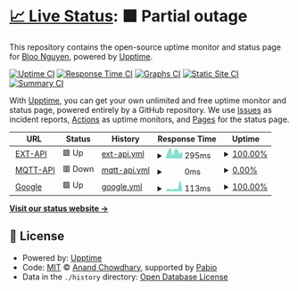 # [📈 Live Status](https://bloonguyen1207.github.io/upptime-demo): <!--live status--> **🟧 Partial outage**

This repository contains the open-source uptime monitor and status page for [Bloo Nguyen](https://bloonguyen1207.github.io/upptime-demo), powered by [Upptime](https://github.com/upptime/upptime).

[![Uptime CI](https://github.com/bloonguyen1207/upptime-demo/workflows/Uptime%20CI/badge.svg)](https://github.com/bloonguyen1207/upptime-demo/actions?query=workflow%3A%22Uptime+CI%22)
[![Response Time CI](https://github.com/bloonguyen1207/upptime-demo/workflows/Response%20Time%20CI/badge.svg)](https://github.com/bloonguyen1207/upptime-demo/actions?query=workflow%3A%22Response+Time+CI%22)
[![Graphs CI](https://github.com/bloonguyen1207/upptime-demo/workflows/Graphs%20CI/badge.svg)](https://github.com/bloonguyen1207/upptime-demo/actions?query=workflow%3A%22Graphs+CI%22)
[![Static Site CI](https://github.com/bloonguyen1207/upptime-demo/workflows/Static%20Site%20CI/badge.svg)](https://github.com/bloonguyen1207/upptime-demo/actions?query=workflow%3A%22Static+Site+CI%22)
[![Summary CI](https://github.com/bloonguyen1207/upptime-demo/workflows/Summary%20CI/badge.svg)](https://github.com/bloonguyen1207/upptime-demo/actions?query=workflow%3A%22Summary+CI%22)

With [Upptime](https://upptime.js.org), you can get your own unlimited and free uptime monitor and status page, powered entirely by a GitHub repository. We use [Issues](https://github.com/bloonguyen1207/upptime-demo/issues) as incident reports, [Actions](https://github.com/bloonguyen1207/upptime-demo/actions) as uptime monitors, and [Pages](https://bloonguyen1207.github.io/upptime-demo) for the status page.

<!--start: status pages-->
<!-- This summary is generated by Upptime (https://github.com/upptime/upptime) -->
<!-- Do not edit this manually, your changes will be overwritten -->
<!-- prettier-ignore -->
| URL | Status | History | Response Time | Uptime |
| --- | ------ | ------- | ------------- | ------ |
| <img alt="" src="https://icons.duckduckgo.com/ip3/ext-api.airthings.com.ico" height="13"> [EXT-API](https://ext-api.airthings.com/health) | 🟩 Up | [ext-api.yml](https://github.com/bloonguyen1207/upptime-demo/commits/HEAD/history/ext-api.yml) | <details><summary><img alt="Response time graph" src="./graphs/ext-api/response-time-week.png" height="20"> 295ms</summary><br><a href="https://bloonguyen1207.github.io/upptime-demo/history/ext-api"><img alt="Response time 311" src="https://img.shields.io/endpoint?url=https%3A%2F%2Fraw.githubusercontent.com%2Fbloonguyen1207%2Fupptime-demo%2FHEAD%2Fapi%2Fext-api%2Fresponse-time.json"></a><br><a href="https://bloonguyen1207.github.io/upptime-demo/history/ext-api"><img alt="24-hour response time 277" src="https://img.shields.io/endpoint?url=https%3A%2F%2Fraw.githubusercontent.com%2Fbloonguyen1207%2Fupptime-demo%2FHEAD%2Fapi%2Fext-api%2Fresponse-time-day.json"></a><br><a href="https://bloonguyen1207.github.io/upptime-demo/history/ext-api"><img alt="7-day response time 295" src="https://img.shields.io/endpoint?url=https%3A%2F%2Fraw.githubusercontent.com%2Fbloonguyen1207%2Fupptime-demo%2FHEAD%2Fapi%2Fext-api%2Fresponse-time-week.json"></a><br><a href="https://bloonguyen1207.github.io/upptime-demo/history/ext-api"><img alt="30-day response time 311" src="https://img.shields.io/endpoint?url=https%3A%2F%2Fraw.githubusercontent.com%2Fbloonguyen1207%2Fupptime-demo%2FHEAD%2Fapi%2Fext-api%2Fresponse-time-month.json"></a><br><a href="https://bloonguyen1207.github.io/upptime-demo/history/ext-api"><img alt="1-year response time 311" src="https://img.shields.io/endpoint?url=https%3A%2F%2Fraw.githubusercontent.com%2Fbloonguyen1207%2Fupptime-demo%2FHEAD%2Fapi%2Fext-api%2Fresponse-time-year.json"></a></details> | <details><summary><a href="https://bloonguyen1207.github.io/upptime-demo/history/ext-api">100.00%</a></summary><a href="https://bloonguyen1207.github.io/upptime-demo/history/ext-api"><img alt="All-time uptime 100.00%" src="https://img.shields.io/endpoint?url=https%3A%2F%2Fraw.githubusercontent.com%2Fbloonguyen1207%2Fupptime-demo%2FHEAD%2Fapi%2Fext-api%2Fuptime.json"></a><br><a href="https://bloonguyen1207.github.io/upptime-demo/history/ext-api"><img alt="24-hour uptime 100.00%" src="https://img.shields.io/endpoint?url=https%3A%2F%2Fraw.githubusercontent.com%2Fbloonguyen1207%2Fupptime-demo%2FHEAD%2Fapi%2Fext-api%2Fuptime-day.json"></a><br><a href="https://bloonguyen1207.github.io/upptime-demo/history/ext-api"><img alt="7-day uptime 100.00%" src="https://img.shields.io/endpoint?url=https%3A%2F%2Fraw.githubusercontent.com%2Fbloonguyen1207%2Fupptime-demo%2FHEAD%2Fapi%2Fext-api%2Fuptime-week.json"></a><br><a href="https://bloonguyen1207.github.io/upptime-demo/history/ext-api"><img alt="30-day uptime 100.00%" src="https://img.shields.io/endpoint?url=https%3A%2F%2Fraw.githubusercontent.com%2Fbloonguyen1207%2Fupptime-demo%2FHEAD%2Fapi%2Fext-api%2Fuptime-month.json"></a><br><a href="https://bloonguyen1207.github.io/upptime-demo/history/ext-api"><img alt="1-year uptime 100.00%" src="https://img.shields.io/endpoint?url=https%3A%2F%2Fraw.githubusercontent.com%2Fbloonguyen1207%2Fupptime-demo%2FHEAD%2Fapi%2Fext-api%2Fuptime-year.json"></a></details>
| <img alt="" src="https://icons.duckduckgo.com/ip3/mqtt-service-api.airthings.com.ico" height="13"> [MQTT-API](https://mqtt-service-api.airthings.com/health) | 🟥 Down | [mqtt-api.yml](https://github.com/bloonguyen1207/upptime-demo/commits/HEAD/history/mqtt-api.yml) | <details><summary><img alt="Response time graph" src="./graphs/mqtt-api/response-time-week.png" height="20"> 0ms</summary><br><a href="https://bloonguyen1207.github.io/upptime-demo/history/mqtt-api"><img alt="Response time 0" src="https://img.shields.io/endpoint?url=https%3A%2F%2Fraw.githubusercontent.com%2Fbloonguyen1207%2Fupptime-demo%2FHEAD%2Fapi%2Fmqtt-api%2Fresponse-time.json"></a><br><a href="https://bloonguyen1207.github.io/upptime-demo/history/mqtt-api"><img alt="24-hour response time 0" src="https://img.shields.io/endpoint?url=https%3A%2F%2Fraw.githubusercontent.com%2Fbloonguyen1207%2Fupptime-demo%2FHEAD%2Fapi%2Fmqtt-api%2Fresponse-time-day.json"></a><br><a href="https://bloonguyen1207.github.io/upptime-demo/history/mqtt-api"><img alt="7-day response time 0" src="https://img.shields.io/endpoint?url=https%3A%2F%2Fraw.githubusercontent.com%2Fbloonguyen1207%2Fupptime-demo%2FHEAD%2Fapi%2Fmqtt-api%2Fresponse-time-week.json"></a><br><a href="https://bloonguyen1207.github.io/upptime-demo/history/mqtt-api"><img alt="30-day response time 0" src="https://img.shields.io/endpoint?url=https%3A%2F%2Fraw.githubusercontent.com%2Fbloonguyen1207%2Fupptime-demo%2FHEAD%2Fapi%2Fmqtt-api%2Fresponse-time-month.json"></a><br><a href="https://bloonguyen1207.github.io/upptime-demo/history/mqtt-api"><img alt="1-year response time 0" src="https://img.shields.io/endpoint?url=https%3A%2F%2Fraw.githubusercontent.com%2Fbloonguyen1207%2Fupptime-demo%2FHEAD%2Fapi%2Fmqtt-api%2Fresponse-time-year.json"></a></details> | <details><summary><a href="https://bloonguyen1207.github.io/upptime-demo/history/mqtt-api">0.00%</a></summary><a href="https://bloonguyen1207.github.io/upptime-demo/history/mqtt-api"><img alt="All-time uptime 0.00%" src="https://img.shields.io/endpoint?url=https%3A%2F%2Fraw.githubusercontent.com%2Fbloonguyen1207%2Fupptime-demo%2FHEAD%2Fapi%2Fmqtt-api%2Fuptime.json"></a><br><a href="https://bloonguyen1207.github.io/upptime-demo/history/mqtt-api"><img alt="24-hour uptime 0.00%" src="https://img.shields.io/endpoint?url=https%3A%2F%2Fraw.githubusercontent.com%2Fbloonguyen1207%2Fupptime-demo%2FHEAD%2Fapi%2Fmqtt-api%2Fuptime-day.json"></a><br><a href="https://bloonguyen1207.github.io/upptime-demo/history/mqtt-api"><img alt="7-day uptime 0.00%" src="https://img.shields.io/endpoint?url=https%3A%2F%2Fraw.githubusercontent.com%2Fbloonguyen1207%2Fupptime-demo%2FHEAD%2Fapi%2Fmqtt-api%2Fuptime-week.json"></a><br><a href="https://bloonguyen1207.github.io/upptime-demo/history/mqtt-api"><img alt="30-day uptime 0.00%" src="https://img.shields.io/endpoint?url=https%3A%2F%2Fraw.githubusercontent.com%2Fbloonguyen1207%2Fupptime-demo%2FHEAD%2Fapi%2Fmqtt-api%2Fuptime-month.json"></a><br><a href="https://bloonguyen1207.github.io/upptime-demo/history/mqtt-api"><img alt="1-year uptime 0.00%" src="https://img.shields.io/endpoint?url=https%3A%2F%2Fraw.githubusercontent.com%2Fbloonguyen1207%2Fupptime-demo%2FHEAD%2Fapi%2Fmqtt-api%2Fuptime-year.json"></a></details>
| <img alt="" src="https://icons.duckduckgo.com/ip3/www.google.com.ico" height="13"> [Google](https://www.google.com) | 🟩 Up | [google.yml](https://github.com/bloonguyen1207/upptime-demo/commits/HEAD/history/google.yml) | <details><summary><img alt="Response time graph" src="./graphs/google/response-time-week.png" height="20"> 113ms</summary><br><a href="https://bloonguyen1207.github.io/upptime-demo/history/google"><img alt="Response time 103" src="https://img.shields.io/endpoint?url=https%3A%2F%2Fraw.githubusercontent.com%2Fbloonguyen1207%2Fupptime-demo%2FHEAD%2Fapi%2Fgoogle%2Fresponse-time.json"></a><br><a href="https://bloonguyen1207.github.io/upptime-demo/history/google"><img alt="24-hour response time 80" src="https://img.shields.io/endpoint?url=https%3A%2F%2Fraw.githubusercontent.com%2Fbloonguyen1207%2Fupptime-demo%2FHEAD%2Fapi%2Fgoogle%2Fresponse-time-day.json"></a><br><a href="https://bloonguyen1207.github.io/upptime-demo/history/google"><img alt="7-day response time 113" src="https://img.shields.io/endpoint?url=https%3A%2F%2Fraw.githubusercontent.com%2Fbloonguyen1207%2Fupptime-demo%2FHEAD%2Fapi%2Fgoogle%2Fresponse-time-week.json"></a><br><a href="https://bloonguyen1207.github.io/upptime-demo/history/google"><img alt="30-day response time 103" src="https://img.shields.io/endpoint?url=https%3A%2F%2Fraw.githubusercontent.com%2Fbloonguyen1207%2Fupptime-demo%2FHEAD%2Fapi%2Fgoogle%2Fresponse-time-month.json"></a><br><a href="https://bloonguyen1207.github.io/upptime-demo/history/google"><img alt="1-year response time 103" src="https://img.shields.io/endpoint?url=https%3A%2F%2Fraw.githubusercontent.com%2Fbloonguyen1207%2Fupptime-demo%2FHEAD%2Fapi%2Fgoogle%2Fresponse-time-year.json"></a></details> | <details><summary><a href="https://bloonguyen1207.github.io/upptime-demo/history/google">100.00%</a></summary><a href="https://bloonguyen1207.github.io/upptime-demo/history/google"><img alt="All-time uptime 100.00%" src="https://img.shields.io/endpoint?url=https%3A%2F%2Fraw.githubusercontent.com%2Fbloonguyen1207%2Fupptime-demo%2FHEAD%2Fapi%2Fgoogle%2Fuptime.json"></a><br><a href="https://bloonguyen1207.github.io/upptime-demo/history/google"><img alt="24-hour uptime 100.00%" src="https://img.shields.io/endpoint?url=https%3A%2F%2Fraw.githubusercontent.com%2Fbloonguyen1207%2Fupptime-demo%2FHEAD%2Fapi%2Fgoogle%2Fuptime-day.json"></a><br><a href="https://bloonguyen1207.github.io/upptime-demo/history/google"><img alt="7-day uptime 100.00%" src="https://img.shields.io/endpoint?url=https%3A%2F%2Fraw.githubusercontent.com%2Fbloonguyen1207%2Fupptime-demo%2FHEAD%2Fapi%2Fgoogle%2Fuptime-week.json"></a><br><a href="https://bloonguyen1207.github.io/upptime-demo/history/google"><img alt="30-day uptime 100.00%" src="https://img.shields.io/endpoint?url=https%3A%2F%2Fraw.githubusercontent.com%2Fbloonguyen1207%2Fupptime-demo%2FHEAD%2Fapi%2Fgoogle%2Fuptime-month.json"></a><br><a href="https://bloonguyen1207.github.io/upptime-demo/history/google"><img alt="1-year uptime 100.00%" src="https://img.shields.io/endpoint?url=https%3A%2F%2Fraw.githubusercontent.com%2Fbloonguyen1207%2Fupptime-demo%2FHEAD%2Fapi%2Fgoogle%2Fuptime-year.json"></a></details>

<!--end: status pages-->

[**Visit our status website →**](https://bloonguyen1207.github.io/upptime-demo)

## 📄 License

- Powered by: [Upptime](https://github.com/upptime/upptime)
- Code: [MIT](./LICENSE) © [Anand Chowdhary](https://anandchowdhary.com), supported by [Pabio](https://pabio.com)
- Data in the `./history` directory: [Open Database License](https://opendatacommons.org/licenses/odbl/1-0/)

